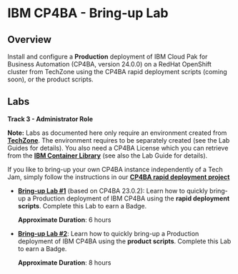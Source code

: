 # IBM CP4BA - Bring-up Lab

## Overview

Install and configure a **Production** deployment of IBM Cloud Pak for Business Automation (CP4BA, version 24.0.0) on a RedHat OpenShift cluster from TechZone using the CP4BA rapid deployment scripts (coming soon), or the product scripts.


## Labs

**Track 3 - Administrator Role**

**Note:** Labs as documented here only require an environment created from **<a href="https://techzone.ibm.com/collection/ibm-cloud-pak-for-business-automation-and-digital-labor-jam-in-a-box/environments" target="_blank">TechZone</a>**. The environment requires to be separately created (see the Lab Guides for details). You also need a CP4BA License which you can retrieve from the **<a href="https://myibm.ibm.com/products-services/containerlibrary" target="_blank">IBM Container Library</a>** (see also the Lab Guide for details).

If you like to bring-up your own CP4BA instance independently of a Tech Jam, simply follow the instructions in our **<a href="https://github.com/IBM/cp4ba-rapid-deployment" target="_blank">CP4BA rapid deployment project</a>**


- **[Bring-up Lab #1](../../23.0.2/Bring-up)** (based on CP4BA 23.0.2): Learn how to quickly bring-up a Production deployment of IBM CP4BA using the **rapid deployment scripts**. Complete this Lab to earn a Badge.

    **Approximate Duration**: 6 hours

- **[Bring-up Lab #2](Bring-Up-Lab-2/README.md)**: Learn how to quickly bring-up a Production deployment of IBM CP4BA using the **product scripts**. Complete this Lab to earn a Badge.

    **Approximate Duration**: 8 hours
